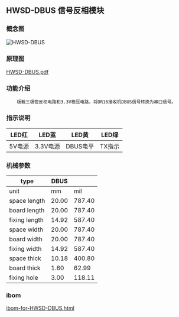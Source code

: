 ## HWSD-DBUS 信号反相模块

### 概念图

![HWSD-DBUS](HWSD-DBUS.PNG)

### 原理图

 [HWSD-DBUS.pdf](HWSD-DBUS.pdf) 

### 功能介绍

		板载三极管反相电路和3.3V稳压电路，将DR16接收机DBUS信号转换为串口信号。

### 指示说明

| LED红  | LED蓝    | LED黄    | LED绿  |
| ------ | -------- | -------- | ------ |
| 5V电源 | 3.3V电源 | DBUS电平 | TX指示 |

### 机械参数

| type          | DBUS  |        |
| ------------- | ----- | ------ |
| unit          | mm    | mil    |
| space length  | 20.00 | 787.40 |
| board length  | 20.00 | 787.40 |
| fixing length | 14.92 | 587.40 |
| space width   | 20.00 | 787.40 |
| board width   | 20.00 | 787.40 |
| fixing width  | 14.92 | 587.40 |
| space thick   | 10.18 | 400.80 |
| board thick   | 1.60  | 62.99  |
| fixing hole   | 3.00  | 118.11 |

### ibom

 [ibom-for-HWSD-DBUS.html](ibom-for-HWSD-DBUS.html) 

